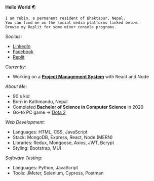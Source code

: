 **Hello World** 🌏  

```
I am Yubin, a permanent resident of Bhaktapur, Nepal.  
You can find me on the social media platforms linked below.  
Browse my Replit for some minor console programs.
```  

*Socials:*  
- [LinkedIn](https://www.linkedin.com/in/yubinkarki/)  
- [Facebook](https://www.facebook.com/yubinkarki/)  
- [Replit](https://replit.com/@YubinKarki)  

*Currently:*  
- Working on a **[Project Management System](https://github.com/yubinkarki/Projecter)** with React and Node

*About Me:*  
- 90's kid
- Born in Kathmandu, Nepal
- Completed **Bachelor of Science in Computer Science** in 2020
- Go-to PC game → [Dota 2](https://www.dota2.com/home)

*Web Development:*  
- Languages: HTML, CSS, JavaScript  
- Stack: MongoDB, Express, React, Node (MERN)
- Libraries: Redux, Mongoose, Axios, JWT, Bcrypt  
- Styling: Bootstrap, MUI  

*Software Testing:*  
- Languages: Python, JavaScript
- Tools: JMeter, Selenium, Cypress, Postman  
